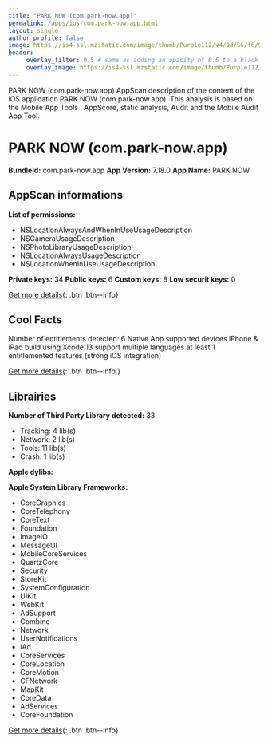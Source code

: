 ```yaml
---
title: "PARK NOW (com.park-now.app)"
permalink: /apps/ios/com.park-now.app.html
layout: single
author_profile: false
image: https://is4-ssl.mzstatic.com/image/thumb/Purple112/v4/9d/56/f6/9d56f6a5-e98b-53f3-66e6-5a2597362a74/AppIcon-0-1x_U007emarketing-0-7-0-sRGB-85-220.png/512x512bb.jpg
header: 
     overlay_filter: 0.5 # same as adding an opacity of 0.5 to a black background
     overlay_image: https://is4-ssl.mzstatic.com/image/thumb/Purple112/v4/9d/56/f6/9d56f6a5-e98b-53f3-66e6-5a2597362a74/AppIcon-0-1x_U007emarketing-0-7-0-sRGB-85-220.png/512x512bb.jpg
---
```

PARK NOW (com.park-now.app) AppScan description of the content of the iOS application PARK NOW (com.park-now.app). This analysis is based on the Mobile App Tools : AppScore, static analysis, Audit and the Mobile Audit App Tool.

# PARK NOW (com.park-now.app)

**BundleId:** com.park-now.app
**App Version:** 7.18.0
**App Name:** PARK NOW


## AppScan informations 

**List of permissions:** 
- NSLocationAlwaysAndWhenInUseUsageDescription
- NSCameraUsageDescription
- NSPhotoLibraryUsageDescription
- NSLocationAlwaysUsageDescription
- NSLocationWhenInUseUsageDescription
  
  
**Private keys:** 34
**Public keys:** 6
**Custom keys:** 8
**Low securit keys:** 0
  
[Get more details](/pricing.html){: .btn .btn--info}

## Cool Facts

Number of entitlements detected: 6
Native App
supported devices iPhone & iPad
build using Xcode 13
support multiple languages
at least 1 entitlemented features (strong iOS integration)
  
[Get more details](/pricing.html){: .btn .btn--info }

## Librairies 
**Number of Third Party Library detected:** 33
- Tracking: 4 lib(s)
- Network: 2 lib(s)
- Tools: 11 lib(s)
- Crash: 1 lib(s)


**Apple dylibs:**


**Apple System Library Frameworks:**
- CoreGraphics
- CoreTelephony
- CoreText
- Foundation
- ImageIO
- MessageUI
- MobileCoreServices
- QuartzCore
- Security
- StoreKit
- SystemConfiguration
- UIKit
- WebKit
- AdSupport
- Combine
- Network
- UserNotifications
- iAd
- CoreServices
- CoreLocation
- CoreMotion
- CFNetwork
- MapKit
- CoreData
- AdServices
- CoreFoundation


  
[Get more details](/pricing.html){: .btn .btn--info}

